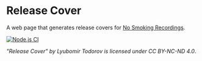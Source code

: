 # Release Cover

A web page that generates release covers for [No Smoking Recordings](https://www.beatport.com/label/no-smoking-recordings/4501).

[![Node.js CI](https://github.com/ltodorov/release-cover/actions/workflows/node.js.yml/badge.svg?branch=main)](https://github.com/ltodorov/release-cover/actions/workflows/node.js.yml)

*"Release Cover" by Lyubomir Todorov is licensed under CC BY-NC-ND 4.0*.